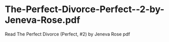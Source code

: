 # The-Perfect-Divorce-Perfect--2-by-Jeneva-Rose.pdf
Read The Perfect Divorce (Perfect, #2) by Jeneva Rose pdf
